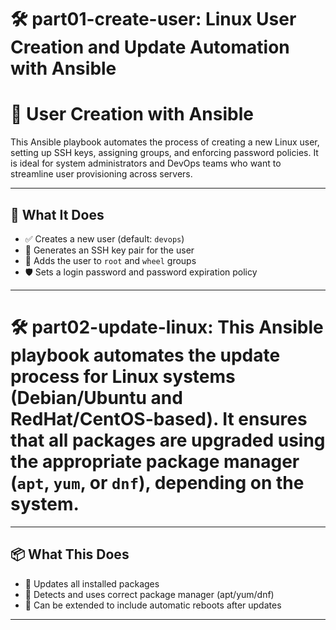 # 🛠️ part01-create-user: Linux User Creation and Update Automation with Ansible


# 👤 User Creation with Ansible

This Ansible playbook automates the process of creating a new Linux user, setting up SSH keys, assigning groups, and enforcing password policies. It is ideal for system administrators and DevOps teams who want to streamline user provisioning across servers.

---

## 🧾 What It Does

- ✅ Creates a new user (default: `devops`)
- 🔐 Generates an SSH key pair for the user
- 👥 Adds the user to `root` and `wheel` groups
- 🛡️ Sets a login password and password expiration policy

---










# 🛠️ part02-update-linux: This Ansible playbook automates the update process for Linux systems (Debian/Ubuntu and RedHat/CentOS-based). It ensures that all packages are upgraded using the appropriate package manager (`apt`, `yum`, or `dnf`), depending on the system.

---

## 📦 What This Does

- 🔄 Updates all installed packages
- 🧠 Detects and uses correct package manager (apt/yum/dnf)
- 🔐 Can be extended to include automatic reboots after updates

---


